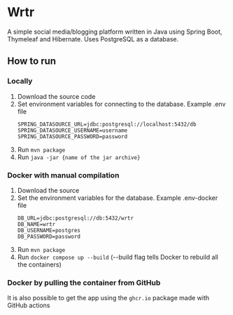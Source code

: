 # Wrtr
A simple social media/blogging platform written in Java using Spring Boot, Thymeleaf and Hibernate.
Uses PostgreSQL as a database.

## How to run
### Locally
1. Download the source code
2. Set environment variables for connecting to the database. Example .env file
   ```
   SPRING_DATASOURCE_URL=jdbc:postgresql://localhost:5432/db
   SPRING_DATASOURCE_USERNAME=username
   SPRING_DATASOURCE_PASSWORD=password
   ```
3. Run `mvn package`
4. Run `java -jar {name of the jar archive}`

### Docker with manual compilation
1. Download the source
2. Set the environment variables for the database.  Example .env-docker file
   ```
   DB_URL=jdbc:postgresql://db:5432/wrtr
   DB_NAME=wrtr
   DB_USERNAME=postgres
   DB_PASSWORD=password
   ```
3. Run `mvn package`
4. Run `docker compose up --build` (--build flag tells Docker to rebuild all the containers)

### Docker by pulling the container from GitHub
It is also possible to get the app using the `ghcr.io` package made with GitHub actions
